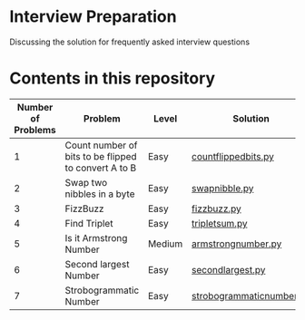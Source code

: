 # Interview Preparation 
Discussing the solution for frequently asked interview questions


# Contents in this repository

|Number of Problems| Problem | Level | Solution | 
|--------|----------|-------|------|
| 1 | Count number of bits to be flipped to convert A to B | Easy | [countflippedbits.py](https://github.com/Anjitha95/interviewquestionprep/blob/master/solutions/countflippedbits.py) | 
| 2 | Swap two nibbles in a byte | Easy | [swapnibble.py](https://github.com/Anjitha95/interviewquestionprep/blob/master/solutions/swapnibble.py)| 
|3|FizzBuzz|Easy|[fizzbuzz.py](https://github.com/Anjitha95/interviewquestionprep/blob/master/solutions/fizzbuzz.py)|
|4|Find Triplet|Easy|[tripletsum.py](https://github.com/Anjitha95/interviewquestionprep/blob/master/solutions/tripletsum.py)|
|5|Is it Armstrong Number| Medium| [armstrongnumber.py](https://github.com/Anjitha95/interviewquestionprep/blob/master/solutions/armstrongnumber.py)|
|6|Second largest Number| Easy |[secondlargest.py](https://github.com/Anjitha95/interviewquestionprep/blob/master/solutions/secondlargest.py)|
|7|Strobogrammatic Number|Easy|[strobogrammaticnumber.py](https://github.com/Anjitha95/interviewquestionprep/blob/master/solutions/strobogrammaticnumber.py)|
